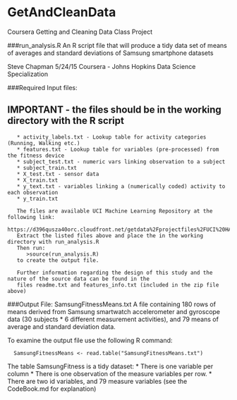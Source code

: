 # GetAndCleanData
Coursera Getting and Cleaning Data Class Project


###run_analysis.R 
An R script file that will produce a tidy data set of means of averages and standard deviations of Samsung smartphone datasets

Steve Chapman 5/24/15
Coursera - Johns Hopkins Data Science Specialization

###Required Input files:
## IMPORTANT - the files should be in the working directory with the R script 
       * activity_labels.txt - Lookup table for activity categories (Running, Walking etc.)
       * features.txt - Lookup table for variables (pre-processed) from the fitness device
       * subject_test.txt - numeric vars linking observation to a subject
       * subject_train.txt  
       * X_test.txt - sensor data
       * X_train.txt
       * y_text.txt - variables linking a (numerically coded) activity to each observation
       * y_train.txt 
      
       The files are available UCI Machine Learning Repository at the following link:
       https://d396qusza40orc.cloudfront.net/getdata%2Fprojectfiles%2FUCI%20HAR%20Dataset.zip
       Extract the listed files above and place the in the working directory with run_analysis.R
       Then run:
          >source(run_analysis.R) 
       to create the output file.
       
       Further information regarding the design of this study and the nature of the source data can be found in the
       files readme.txt and features_info.txt (included in the zip file above)

###Output File: SamsungFitnessMeans.txt
       A file containing 180 rows of means derived from Samsung smartwatch accelerometer
       and gyroscope data (30 subjects * 6 different measurement activities), and 79
       means of average and standard deviation data.
       
To examine the output file use the following R command:

      SamsungFitnessMeans <- read.table("SamsungFitnessMeans.txt")
      
The table SamsungFitness is a tidy dataset:
    * There is one variable per column
    * There is one observation of the measure variables per row.
    * There are two id variables, and 79 measure variables (see the CodeBook.md for explanation)

       


